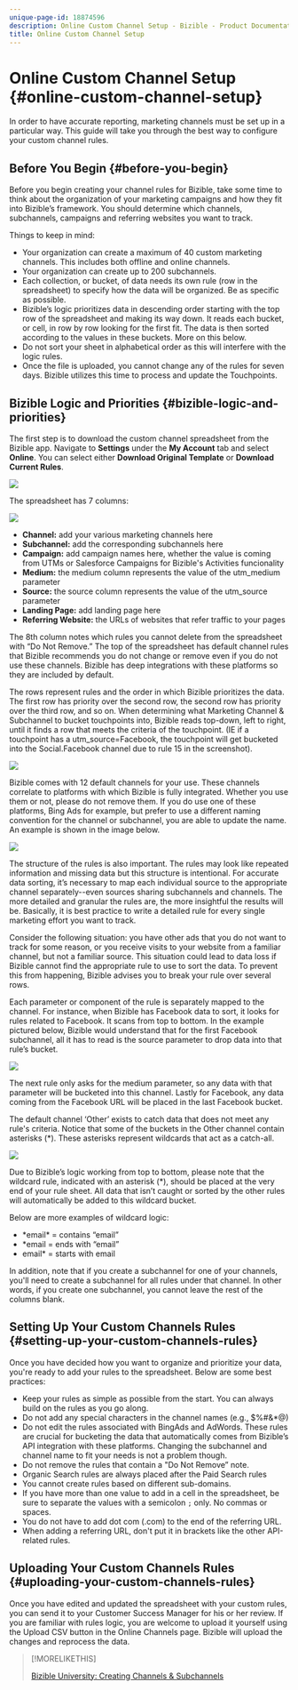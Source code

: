 ```yaml
---
unique-page-id: 18874596
description: Online Custom Channel Setup - Bizible - Product Documentation
title: Online Custom Channel Setup
---
```


# Online Custom Channel Setup {#online-custom-channel-setup}

In order to have accurate reporting, marketing channels must be set up in a particular way. This guide will take you through the best way to configure your custom channel rules.

## Before You Begin {#before-you-begin}

Before you begin creating your channel rules for Bizible, take some time to think about the organization of your marketing campaigns and how they fit into Bizible’s framework. You should determine which channels, subchannels, campaigns and referring websites you want to track.

Things to keep in mind:

* Your organization can create a maximum of 40 custom marketing channels. This includes both offline and online channels.
* Your organization can create up to 200 subchannels.
* Each collection, or bucket, of data needs its own rule (row in the spreadsheet) to specify how the data will be organized. Be as specific as possible.
* Bizible’s logic prioritizes data in descending order starting with the top row of the spreadsheet and making its way down. It reads each bucket, or cell, in row by row looking for the first fit. The data is then sorted according to the values in these buckets. More on this below.
* Do not sort your sheet in alphabetical order as this will interfere with the logic rules.
* Once the file is uploaded, you cannot change any of the rules for seven days. Bizible utilizes this time to process and update the Touchpoints.

## Bizible Logic and Priorities {#bizible-logic-and-priorities}

The first step is to download the custom channel spreadsheet from the Bizible app. Navigate to **Settings** under the **My Account** tab and select **Online**. You can select either **Download Original Template** or **Download Current Rules**.

![](assets/1.png)

The spreadsheet has 7 columns:

![](assets/2.png)

* **Channel:** add your various marketing channels here
* **Subchannel:** add the corresponding subchannels here
* **Campaign:** add campaign names here, whether the value is coming from UTMs or Salesforce Campaigns for Bizible's Activities funcionality
* **Medium:** the medium column represents the value of the utm_medium parameter
* **Source:** the source column represents the value of the utm_source parameter
* **Landing Page:** add landing page here
* **Referring Website:** the URLs of websites that refer traffic to your pages

The 8th column notes which rules you cannot delete from the spreadsheet with “Do Not Remove.” The top of the spreadsheet has default channel rules that Bizible recommends you do not change or remove even if you do not use these channels. Bizible has deep integrations with these platforms so they are included by default.

The rows represent rules and the order in which Bizible prioritizes the data. The first row has priority over the second row, the second row has priority over the third row, and so on. When determining what Marketing Channel & Subchannel to bucket touchpoints into, Bizible reads top-down, left to right, until it finds a row that meets the criteria of the touchpoint. (IE if a touchpoint has a utm_source=Facebook, the touchpoint will get bucketed into the Social.Facebook channel due to rule 15 in the screenshot).

![](assets/3.png)

Bizible comes with 12 default channels for your use. These channels correlate to platforms with which Bizible is fully integrated. Whether you use them or not, please do not remove them. If you do use one of these platforms, Bing Ads for example, but prefer to use a different naming convention for the channel or subchannel, you are able to update the name. An example is shown in the image below.

![](assets/4.png)

The structure of the rules is also important. The rules may look like repeated information and missing data but this structure is intentional. For accurate data sorting, it’s necessary to map each individual source to the appropriate channel separately--even sources sharing subchannels and channels. The more detailed and granular the rules are, the more insightful the results will be. Basically, it is best practice to write a detailed rule for every single marketing effort you want to track.

Consider the following situation: you have other ads that you do not want to track for some reason, or you receive visits to your website from a familiar channel, but not a familiar source. This situation could lead to data loss if Bizible cannot find the appropriate rule to use to sort the data. To prevent this from happening, Bizible advises you to break your rule over several rows.

Each parameter or component of the rule is separately mapped to the channel. For instance, when Bizible has Facebook data to sort, it looks for rules related to Facebook. It scans from top to bottom. In the example pictured below, Bizible would understand that for the first Facebook subchannel, all it has to read is the source parameter to drop data into that rule’s bucket.

![](assets/5.png)

The next rule only asks for the medium parameter, so any data with that parameter will be bucketed into this channel. Lastly for Facebook, any data coming from the Facebook URL will be placed in the last Facebook bucket.

The default channel ‘Other’ exists to catch data that does not meet any rule's criteria. Notice that some of the buckets in the Other channel contain asterisks (&#42;). These asterisks represent wildcards that act as a catch-all.

![](assets/6.png)

Due to Bizible’s logic working from top to bottom, please note that the wildcard rule, indicated with an asterisk (&#42;), should be placed at the very end of your rule sheet. All data that isn’t caught or sorted by the other rules will automatically be added to this wildcard bucket.

Below are more examples of wildcard logic:

* &#42;email&#42; = contains “email”
* &#42;email = ends with “email”
* email&#42; = starts with email

In addition, note that if you create a subchannel for one of your channels, you'll need to create a subchannel for all rules under that channel. In other words, if you create one subchannel, you cannot leave the rest of the columns blank.

## Setting Up Your Custom Channels Rules {#setting-up-your-custom-channels-rules}

Once you have decided how you want to organize and prioritize your data, you're ready to add your rules to the spreadsheet. Below are some best practices:

* Keep your rules as simple as possible from the start. You can always build on the rules as you go along.
* Do not add any special characters in the channel names (e.g., $%#&&#42;@)
* Do not edit the rules associated with BingAds and AdWords. These rules are crucial for bucketing the data that automatically comes from Bizible’s API integration with these platforms. Changing the subchannel and channel name to fit your needs is not a problem though.
* Do not remove the rules that contain a "Do Not Remove” note.
* Organic Search rules are always placed after the Paid Search rules
* You cannot create rules based on different sub-domains.
* If you have more than one value to add in a cell in the spreadsheet, be sure to separate the values with a semicolon `;` only. No commas or spaces.
* You do not have to add dot com (.com) to the end of the referring URL.
* When adding a referring URL, don't put it in brackets like the other API-related rules.

## Uploading Your Custom Channels Rules {#uploading-your-custom-channels-rules}

Once you have edited and updated the spreadsheet with your custom rules, you can send it to your Customer Success Manager for his or her review. If you are familiar with rules logic, you are welcome to upload it yourself using the Upload CSV button in the Online Channels page. Bizible will upload the changes and reprocess the data.

>[!MORELIKETHIS]
>
>[Bizible University: Creating Channels & Subchannels](https://universityonline.marketo.com/courses/bizible-fundamentals-channel-management/#/page/5c63007334d9f0367662b747)
